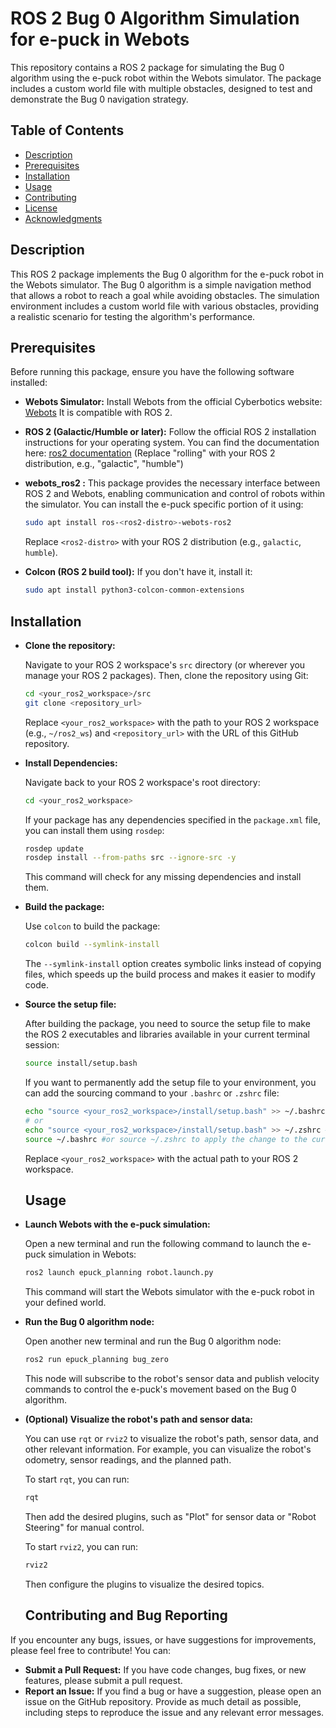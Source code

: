 # ROS 2 Bug 0 Algorithm Simulation for e-puck in Webots

This repository contains a ROS 2 package for simulating the Bug 0 algorithm using the e-puck robot within the Webots simulator. The package includes a custom world file with multiple obstacles, designed to test and demonstrate the Bug 0 navigation strategy.

## Table of Contents

- [Description](#description)
- [Prerequisites](#prerequisites)
- [Installation](#installation)
- [Usage](#usage)
- [Contributing](#contributing)
- [License](#license)
- [Acknowledgments](#acknowledgments)

## Description

This ROS 2 package implements the Bug 0 algorithm for the e-puck robot in the Webots simulator. The Bug 0 algorithm is a simple navigation method that allows a robot to reach a goal while avoiding obstacles. The simulation environment includes a custom world file with various obstacles, providing a realistic scenario for testing the algorithm's performance.

## Prerequisites

Before running this package, ensure you have the following software installed:

-   **Webots Simulator:** Install Webots from the official Cyberbotics website: [Webots](https://cyberbotics.com/) It is compatible with ROS 2.
-   **ROS 2 (Galactic/Humble or later):** Follow the official ROS 2 installation instructions for your operating system. You can find the documentation here: [ros2 documentation](https://docs.ros.org/en/rolling/index.html) (Replace "rolling" with your ROS 2 distribution, e.g., "galactic", "humble")
-   **webots\_ros2 :** This package provides the necessary interface between ROS 2 and Webots, enabling communication and control of robots within the simulator. You can install the e-puck specific portion of it using:

    ```bash
    sudo apt install ros-<ros2-distro>-webots-ros2
    ```

    Replace `<ros2-distro>` with your ROS 2 distribution (e.g., `galactic`, `humble`).
-   **Colcon (ROS 2 build tool):** If you don't have it, install it:

    ```bash
    sudo apt install python3-colcon-common-extensions
    ```


## Installation

-  **Clone the repository:**

    Navigate to your ROS 2 workspace's `src` directory (or wherever you manage your ROS 2 packages). Then, clone the repository using Git:

    ```bash
    cd <your_ros2_workspace>/src
    git clone <repository_url>
    ```

    Replace `<your_ros2_workspace>` with the path to your ROS 2 workspace (e.g., `~/ros2_ws`) and `<repository_url>` with the URL of this GitHub repository.

-  **Install Dependencies:**

    Navigate back to your ROS 2 workspace's root directory:

    ```bash
    cd <your_ros2_workspace>
    ```

    If your package has any dependencies specified in the `package.xml` file, you can install them using `rosdep`:

    ```bash
    rosdep update
    rosdep install --from-paths src --ignore-src -y
    ```

    This command will check for any missing dependencies and install them.

-  **Build the package:**

    Use `colcon` to build the package:

    ```bash
    colcon build --symlink-install
    ```

    The `--symlink-install` option creates symbolic links instead of copying files, which speeds up the build process and makes it easier to modify code.

-  **Source the setup file:**

    After building the package, you need to source the setup file to make the ROS 2 executables and libraries available in your current terminal session:

    ```bash
    source install/setup.bash
    ```

    If you want to permanently add the setup file to your environment, you can add the sourcing command to your `.bashrc` or `.zshrc` file:

    ```bash
    echo "source <your_ros2_workspace>/install/setup.bash" >> ~/.bashrc  # For bash
    # or
    echo "source <your_ros2_workspace>/install/setup.bash" >> ~/.zshrc # For zsh
    source ~/.bashrc #or source ~/.zshrc to apply the change to the current terminal
    ```

    Replace `<your_ros2_workspace>` with the actual path to your ROS 2 workspace.


    ## Usage

-  **Launch Webots with the e-puck simulation:**

    Open a new terminal and run the following command to launch the e-puck simulation in Webots:

    ```bash
    ros2 launch epuck_planning robot.launch.py
    ```

    This command will start the Webots simulator with the e-puck robot in your defined world.

-  **Run the Bug 0 algorithm node:**

    Open another new terminal and run the Bug 0 algorithm node:

    ```bash
    ros2 run epuck_planning bug_zero
    ```

    This node will subscribe to the robot's sensor data and publish velocity commands to control the e-puck's movement based on the Bug 0 algorithm.

-  **(Optional) Visualize the robot's path and sensor data:**

    You can use `rqt` or `rviz2` to visualize the robot's path, sensor data, and other relevant information. For example, you can visualize the robot's odometry, sensor readings, and the planned path.

    To start `rqt`, you can run:

    ```bash
    rqt
    ```

    Then add the desired plugins, such as "Plot" for sensor data or "Robot Steering" for manual control.

    To start `rviz2`, you can run:

    ```bash
    rviz2
    ```

    Then configure the plugins to visualize the desired topics.


    ## Contributing and Bug Reporting

If you encounter any bugs, issues, or have suggestions for improvements, please feel free to contribute! You can:

* **Submit a Pull Request:** If you have code changes, bug fixes, or new features, please submit a pull request.
* **Report an Issue:** If you find a bug or have a suggestion, please open an issue on the GitHub repository. Provide as much detail as possible, including steps to reproduce the issue and any relevant error messages.

   
